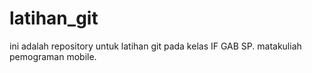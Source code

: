 # latihan_git
ini adalah repository untuk latihan git pada kelas IF GAB SP. matakuliah pemograman mobile.
